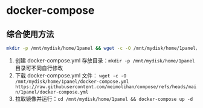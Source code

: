 # docker-compose

## 综合使用方法
```bash
mkdir -p /mnt/mydisk/home/1panel && wget -c -O /mnt/mydisk/home/1panel/docker-compose.yml https://raw.githubusercontent.com/meimolihan/compose/refs/heads/main/1panel/docker-compose.yml && cd /mnt/mydisk/home/1panel && docker-compose up -d
```

1. 创建 docker-compose.yml 存放目录：`mkdir -p /mnt/mydisk/home/1panel`目录可不同自行修改
2. 下载 docker-compose.yml 文件：  `wget -c -O /mnt/mydisk/home/1panel/docker-compose.yml https://raw.githubusercontent.com/meimolihan/compose/refs/heads/main/1panel/docker-compose.yml `
3. 拉取镜像并运行：`cd /mnt/mydisk/home/1panel && docker-compose up -d`

